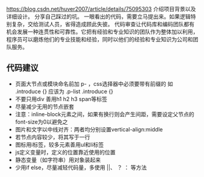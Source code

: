 https://blog.csdn.net/huver2007/article/details/75095303
介绍项目背景以及详细设计。
分享自己踩过的坑。
一眼看出的代码，需要立马提出来。如果逻辑特别复杂，交给测试人员，省得造成顾此失彼。
代码审查让代码库和编码团队都有机会发展一种连贯性和可靠性。它把有经验和专业知识的团队作为整体加以利用，程序员可以磨炼他们的专业技能和经验，同时以他们的经验和专业知识为公司和团队服务。

## 代码建议
- 页面大节点或模块命名前加 p- ，css选择器中必须要带有前缀的 如 .introduce {} 应该为 .p-list .introduce {}
- 不要只用div 善用h1 h2 h3 span等标签
- 尽量减少无用的节点嵌套
- 注意：inline-block元素之间，如果有换行则会产生间距，需要设定父节点的font-size为0以避免之
- 图片和文字以中线对齐：两者均分别设置vertical-align:middle
- 若节点内容较少，将其写于一行
- 图标用i标签，较多元素善用ul和li标签
- js定义变量时，定义的位置靠近使用的位置
- 静态变量（如字符串）用对象装起来
- 少用if else，尽量减轻代码量，多使用 ||、 ？ ： 等方法
